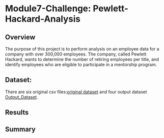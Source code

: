 # Module7-Challenge: Pewlett-Hackard-Analysis

## Overview
The purpose of this project is to perform analysis on an employee data for a company with over 300,000 employees. The company, called Pewlett Hackard, wants to determine the number of retiring employees per title, and identify employees who are eligible to participate in a mentorship program.

## Dataset:
There are six original csv files:[original dataset](https://github.com/cffhr99/Module7-Challenge/tree/main/data) and four output dataset [Output_Dataset](https://github.com/cffhr99/Module7-Challenge/tree/main/csv).
## Results


## Summary
